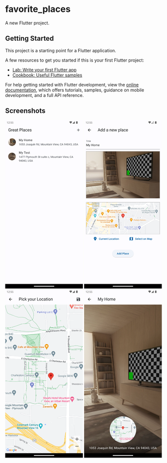 # favorite_places

A new Flutter project.

## Getting Started

This project is a starting point for a Flutter application.

A few resources to get you started if this is your first Flutter project:

- [Lab: Write your first Flutter app](https://docs.flutter.dev/get-started/codelab)
- [Cookbook: Useful Flutter samples](https://docs.flutter.dev/cookbook)

For help getting started with Flutter development, view the
[online documentation](https://docs.flutter.dev/), which offers tutorials,
samples, guidance on mobile development, and a full API reference.


## Screenshots

<p align="center">
  <img width="250" src="prints/1.png"/>
  <img width="250" src="prints/2.png"/>
  <img width="250" src="prints/3.png"/>
  <img width="250" src="prints/4.png"/>
</p>